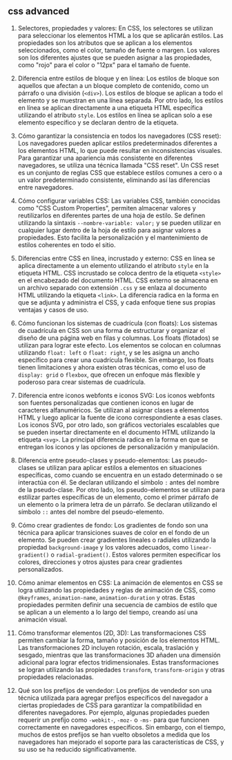## css advanced 

1. Selectores, propiedades y valores: En CSS, los selectores se utilizan para seleccionar los elementos HTML a los que se aplicarán estilos. Las propiedades son los atributos que se aplican a los elementos seleccionados, como el color, tamaño de fuente o margen. Los valores son los diferentes ajustes que se pueden asignar a las propiedades, como "rojo" para el color o "12px" para el tamaño de fuente.

2. Diferencia entre estilos de bloque y en línea: Los estilos de bloque son aquellos que afectan a un bloque completo de contenido, como un párrafo o una división (`<div>`). Los estilos de bloque se aplican a todo el elemento y se muestran en una línea separada. Por otro lado, los estilos en línea se aplican directamente a una etiqueta HTML específica utilizando el atributo `style`. Los estilos en línea se aplican solo a ese elemento específico y se declaran dentro de la etiqueta.

3. Cómo garantizar la consistencia en todos los navegadores (CSS reset): Los navegadores pueden aplicar estilos predeterminados diferentes a los elementos HTML, lo que puede resultar en inconsistencias visuales. Para garantizar una apariencia más consistente en diferentes navegadores, se utiliza una técnica llamada "CSS reset". Un CSS reset es un conjunto de reglas CSS que establece estilos comunes a cero o a un valor predeterminado consistente, eliminando así las diferencias entre navegadores.

4. Cómo configurar variables CSS: Las variables CSS, también conocidas como "CSS Custom Properties", permiten almacenar valores y reutilizarlos en diferentes partes de una hoja de estilo. Se definen utilizando la sintaxis `--nombre-variable: valor;` y se pueden utilizar en cualquier lugar dentro de la hoja de estilo para asignar valores a propiedades. Esto facilita la personalización y el mantenimiento de estilos coherentes en todo el sitio.

5. Diferencias entre CSS en línea, incrustado y externo: CSS en línea se aplica directamente a un elemento utilizando el atributo `style` en la etiqueta HTML. CSS incrustado se coloca dentro de la etiqueta `<style>` en el encabezado del documento HTML. CSS externo se almacena en un archivo separado con extensión `.css` y se enlaza al documento HTML utilizando la etiqueta `<link>`. La diferencia radica en la forma en que se adjunta y administra el CSS, y cada enfoque tiene sus propias ventajas y casos de uso.

6. Cómo funcionan los sistemas de cuadrícula (con floats): Los sistemas de cuadrícula en CSS son una forma de estructurar y organizar el diseño de una página web en filas y columnas. Los floats (flotados) se utilizan para lograr este efecto. Los elementos se colocan en columnas utilizando `float: left` o `float: right`, y se les asigna un ancho específico para crear una cuadrícula flexible. Sin embargo, los floats tienen limitaciones y ahora existen otras técnicas, como el uso de `display: grid` o `flexbox`, que ofrecen un enfoque más flexible y poderoso para crear sistemas de cuadrícula.

7. Diferencia entre iconos webfonts e iconos SVG: Los iconos webfonts son fuentes personalizadas que contienen iconos en lugar de caracteres alfanuméricos. Se utilizan al asignar clases a elementos HTML y luego aplicar la fuente de icono correspondiente a esas clases. Los iconos SVG, por otro lado, son gráficos vectoriales escalables que se pueden insertar directamente en el documento HTML utilizando la etiqueta `<svg>`. La principal diferencia radica en la forma en que se entregan los iconos y las opciones de personalización y manipulación.

8. Diferencia entre pseudo-clases y pseudo-elementos: Las pseudo-clases se utilizan para aplicar estilos a elementos en situaciones específicas, como cuando se encuentra en un estado determinado o se interactúa con él. Se declaran utilizando el símbolo `:` antes del nombre de la pseudo-clase. Por otro lado, los pseudo-elementos se utilizan para estilizar partes específicas de un elemento, como el primer párrafo de un elemento o la primera letra de un párrafo. Se declaran utilizando el símbolo `::` antes del nombre del pseudo-elemento.

9. Cómo crear gradientes de fondo: Los gradientes de fondo son una técnica para aplicar transiciones suaves de color en el fondo de un elemento. Se pueden crear gradientes lineales o radiales utilizando la propiedad `background-image` y los valores adecuados, como `linear-gradient()` o `radial-gradient()`. Estos valores permiten especificar los colores, direcciones y otros ajustes para crear gradientes personalizados.

10. Cómo animar elementos en CSS: La animación de elementos en CSS se logra utilizando las propiedades y reglas de animación de CSS, como `@keyframes`, `animation-name`, `animation-duration` y otras. Estas propiedades permiten definir una secuencia de cambios de estilo que se aplican a un elemento a lo largo del tiempo, creando así una animación visual.

11. Cómo transformar elementos (2D, 3D): Las transformaciones CSS permiten cambiar la forma, tamaño y posición de los elementos HTML. Las transformaciones 2D incluyen rotación, escala, traslación y sesgado, mientras que las transformaciones 3D añaden una dimensión adicional para lograr efectos tridimensionales. Estas transformaciones se logran utilizando las propiedades `transform`, `transform-origin` y otras propiedades relacionadas.

12. Qué son los prefijos de vendedor: Los prefijos de vendedor son una técnica utilizada para agregar prefijos específicos del navegador a ciertas propiedades de CSS para garantizar la compatibilidad en diferentes navegadores. Por ejemplo, algunas propiedades pueden requerir un prefijo como `-webkit-`, `-moz-` o `-ms-` para que funcionen correctamente en navegadores específicos. Sin embargo, con el tiempo, muchos de estos prefijos se han vuelto obsoletos a medida que los navegadores han mejorado el soporte para las características de CSS, y su uso se ha reducido significativamente.